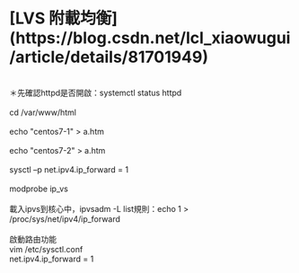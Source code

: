 <h1>[LVS 附載均衡](https://blog.csdn.net/lcl_xiaowugui/article/details/81701949)<BR></h1>
<BR>
＊先確認httpd是否開啟：systemctl status httpd<BR>
<BR>
cd /var/www/html<BR>
<BR>
echo "centos7-1" > a.htm<BR>
<BR>
echo "centos7-2" > a.htm<BR>
<BR>
sysctl –p net.ipv4.ip_forward = 1<BR>
<BR>
modprobe ip_vs<BR>
<BR>
載入ipvs到核心中，ipvsadm -L  list規則：echo 1 > /proc/sys/net/ipv4/ip_forward<BR>
<BR>
啟動路由功能<BR>
vim /etc/sysctl.conf<BR>
net.ipv4.ip_forward = 1<BR>
